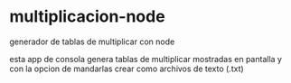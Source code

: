 # multiplicacion-node
generador de tablas de multiplicar con node

esta app de consola genera tablas de multiplicar mostradas en pantalla y con la opcion de mandarlas crear como archivos de texto (.txt)
